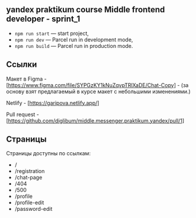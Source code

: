 ## yandex praktikum course Middle frontend developer - sprint_1

- `npm run start` — start project,
- `npm run dev` — Parcel run in development mode,
- `npm run build` — Parcel run in production mode.

## Ссылки

Макет в Figma - [https://www.figma.com/file/SYPGzKY1kNuZqvpTRlXaDE/Chat-Copy] - (за основу взят предлагаемый в курсе макет с небольшими изменениями.)

Netlify - [https://garipova.netlify.app/]

Pull request - [https://github.com/diglibum/middle.messenger.praktikum.yandex/pull/1]


## Страницы
Страницы доступны по ссылкам:
- /
- /registration
- /chat-page
- /404
- /500
- /profile
- /profile-edit
- /password-edit
